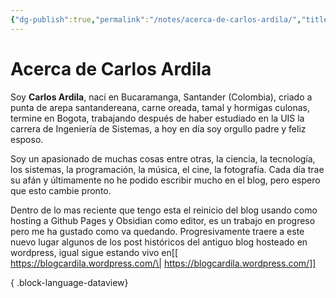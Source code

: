 ```yaml
---
{"dg-publish":true,"permalink":"/notes/acerca-de-carlos-ardila/","title":"Acerca de Carlos Ardila","tags":["page"],"created":"2025-03-10T12:30:21.607-05:00","updated":"2025-03-10T21:42:17.213-05:00"}
---
```


# Acerca de Carlos Ardila

Soy **Carlos Ardila**, nací en Bucaramanga, Santander (Colombia), criado a punta de arepa santandereana, carne oreada, tamal y hormigas culonas, termine en Bogota, trabajando después de haber estudiado en la UIS la carrera de Ingeniería de Sistemas, a hoy en día soy orgullo padre y feliz esposo. 

Soy un apasionado de muchas cosas entre otras, la ciencia, la tecnología, los sistemas, la programación, la música, el cine, la fotografía. Cada día trae su afán y últimamente no he podido escribir mucho en el blog, pero espero que esto cambie pronto.

Dentro de lo mas reciente que tengo esta el reinicio del blog usando como hosting a Github Pages y Obsidian como editor, es un trabajo en progreso pero me ha gustado como va quedando. Progresivamente traere a este nuevo lugar algunos de los post históricos del antiguo blog hosteado en wordpress, igual sigue estando vivo en[[ https://blogcardila.wordpress.com/\| https://blogcardila.wordpress.com/]]



{ .block-language-dataview}